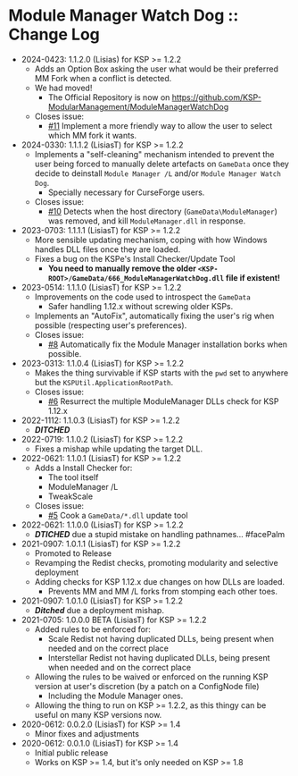 # Module Manager Watch Dog :: Change Log

* 2024-0423: 1.1.2.0 (Lisias) for KSP >= 1.2.2
	+ Adds an Option Box asking the user what would be their preferred MM Fork when a conflict is detected.
	+ We had moved!
		- The Official Repository is now on https://github.com/KSP-ModularManagement/ModuleManagerWatchDog
	+ Closes issue:
		- [#11](https://github.com/KSP-ModularManagement/ModuleManagerWatchDog/issues/11) Implement a more friendly way to allow the user to select which MM fork it wants.
* 2024-0330: 1.1.1.2 (LisiasT) for KSP >= 1.2.2
	+ Implements a "self-cleaning" mechanism intended to prevent the user being forced to manually delete artefacts on `GameData` once they decide to deinstall `Module Manager /L` and/or `Module Manager Watch Dog`. 
		- Specially necessary for CurseForge users.
	+ Closes issue:
		- [#10](https://github.com/KSP-ModularManagement/ModuleManagerWatchDog/issues/10) Detects when the host directory (`GameData\ModuleManager`) was removed, and kill `ModuleManager.dll` in response.
* 2023-0703: 1.1.1.1 (LisiasT) for KSP >= 1.2.2
	+ More sensible updating mechanism, coping with how Windows handles DLL files once they are loaded.
	+ Fixes a bug on the KSPe's Install Checker/Update Tool
		- **You need to manually remove the older `<KSP-ROOT>/GameData/666_ModuleManagerWatchDog.dll` file if existent!** 
* 2023-0514: 1.1.1.0 (LisiasT) for KSP >= 1.2.2
	+ Improvements on the code used to introspect the `GameData`
		- Safer handling 1.12.x without screwing older KSPs.
	+ Implements an "AutoFix", automatically fixing the user's rig when possible (respecting user's preferences).
	+ Closes issue:
		- [#8](https://github.com/KSP-ModularManagement/ModuleManagerWatchDog/issues/8) Automatically fix the Module Manager installation borks when possible.
* 2023-0313: 1.1.0.4 (LisiasT) for KSP >= 1.2.2
	+ Makes the thing survivable if KSP starts with the `pwd` set to anywhere but the `KSPUtil.ApplicationRootPath`.
	+ Closes issue:
		- [#6](https://github.com/KSP-ModularManagement/ModuleManagerWatchDog/issues/6) Resurrect the multiple ModuleManager DLLs check for KSP 1.12.x 
* 2022-1112: 1.1.0.3 (LisiasT) for KSP >= 1.2.2
	+ ***DITCHED***
* 2022-0719: 1.1.0.2 (LisiasT) for KSP >= 1.2.2
	+ Fixes a mishap while updating the target DLL.
* 2022-0621: 1.1.0.1 (LisiasT) for KSP >= 1.2.2
	+ Adds a Install Checker for:
		- The tool itself
		- ModuleManager /L
		- TweakScale
	+ Closes issue:
		- [#5](https://github.com/KSP-ModularManagement/ModuleManagerWatchDog/issues/5) Cook a `GameData/*.dll` update tool 
* 2022-0621: 1.1.0.0 (LisiasT) for KSP >= 1.2.2
	+ ***DTICHED*** due a stupid mistake on handling pathnames... #facePalm 
* 2021-0907: 1.0.1.1 (LisiasT) for KSP >= 1.2.2
	+ Promoted to Release
	+ Revamping the Redist checks, promoting modularity and selective deployment
	+ Adding checks for KSP 1.12.x due changes on how DLLs are loaded.
		- Prevents MM and MM /L forks from stomping each other toes. 
* 2021-0907: 1.0.1.0 (LisiasT) for KSP >= 1.2.2
	+ ***Ditched*** due a deployment mishap.
* 2021-0705: 1.0.0.0 BETA (LisiasT) for KSP >= 1.2.2
	+ Added rules to be enforced for:
		- Scale Redist not having duplicated DLLs, being present when needed and on the correct place  
		- Interstellar Redist not having duplicated DLLs, being present when needed and on the correct place  
	+ Allowing the rules to be waived or enforced on the running KSP version at user's discretion (by a patch on a ConfigNode file)
		- Including the Module Manager ones. 
	+ Allowing the thing to run on KSP >= 1.2.2, as this thingy can be useful on many KSP versions now.
* 2020-0612: 0.0.2.0 (LisiasT) for KSP >= 1.4
	+ Minor fixes and adjustments
* 2020-0612: 0.0.1.0 (LisiasT) for KSP >= 1.4
	+ Initial public release
	+ Works on KSP >= 1.4, but it's only needed on KSP >= 1.8 
